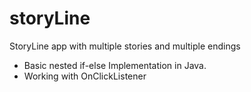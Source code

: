 # storyLine
StoryLine app with multiple stories and multiple endings
- Basic nested if-else Implementation in Java.
- Working with OnClickListener
